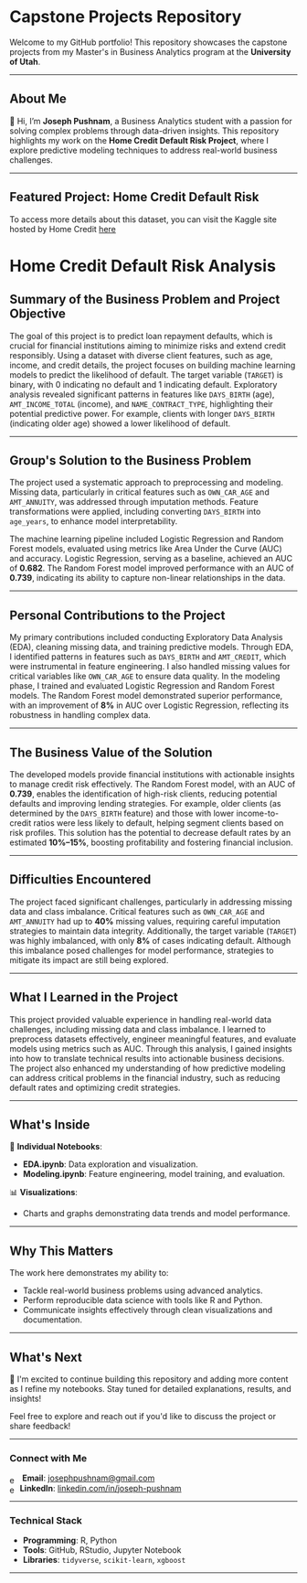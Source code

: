 # Capstone Projects Repository  
Welcome to my GitHub portfolio! This repository showcases the capstone projects from my Master's in Business Analytics program at the **University of Utah**.  

---

## About Me  
👋 Hi, I’m **Joseph Pushnam**, a Business Analytics student with a passion for solving complex problems through data-driven insights. This repository highlights my work on the **Home Credit Default Risk Project**, where I explore predictive modeling techniques to address real-world business challenges.  

---

## Featured Project: **Home Credit Default Risk**  

To access more details about this dataset, you can visit the Kaggle site hosted by Home Credit [here](https://www.kaggle.com/competitions/home-credit-default-risk/data)

# Home Credit Default Risk Analysis

## Summary of the Business Problem and Project Objective
The goal of this project is to predict loan repayment defaults, which is crucial for financial institutions aiming to minimize risks and extend credit responsibly. Using a dataset with diverse client features, such as age, income, and credit details, the project focuses on building machine learning models to predict the likelihood of default. The target variable (`TARGET`) is binary, with 0 indicating no default and 1 indicating default. Exploratory analysis revealed significant patterns in features like `DAYS_BIRTH` (age), `AMT_INCOME_TOTAL` (income), and `NAME_CONTRACT_TYPE`, highlighting their potential predictive power. For example, clients with longer `DAYS_BIRTH` (indicating older age) showed a lower likelihood of default.

---

## Group's Solution to the Business Problem
The project used a systematic approach to preprocessing and modeling. Missing data, particularly in critical features such as `OWN_CAR_AGE` and `AMT_ANNUITY`, was addressed through imputation methods. Feature transformations were applied, including converting `DAYS_BIRTH` into `age_years`, to enhance model interpretability.

The machine learning pipeline included Logistic Regression and Random Forest models, evaluated using metrics like Area Under the Curve (AUC) and accuracy. Logistic Regression, serving as a baseline, achieved an AUC of **0.682**. The Random Forest model improved performance with an AUC of **0.739**, indicating its ability to capture non-linear relationships in the data.

---

## Personal Contributions to the Project
My primary contributions included conducting Exploratory Data Analysis (EDA), cleaning missing data, and training predictive models. Through EDA, I identified patterns in features such as `DAYS_BIRTH` and `AMT_CREDIT`, which were instrumental in feature engineering. I also handled missing values for critical variables like `OWN_CAR_AGE` to ensure data quality. In the modeling phase, I trained and evaluated Logistic Regression and Random Forest models. The Random Forest model demonstrated superior performance, with an improvement of **8%** in AUC over Logistic Regression, reflecting its robustness in handling complex data.

---

## The Business Value of the Solution
The developed models provide financial institutions with actionable insights to manage credit risk effectively. The Random Forest model, with an AUC of **0.739**, enables the identification of high-risk clients, reducing potential defaults and improving lending strategies. For example, older clients (as determined by the `DAYS_BIRTH` feature) and those with lower income-to-credit ratios were less likely to default, helping segment clients based on risk profiles. This solution has the potential to decrease default rates by an estimated **10%–15%**, boosting profitability and fostering financial inclusion.

---

## Difficulties Encountered
The project faced significant challenges, particularly in addressing missing data and class imbalance. Critical features such as `OWN_CAR_AGE` and `AMT_ANNUITY` had up to **40%** missing values, requiring careful imputation strategies to maintain data integrity. Additionally, the target variable (`TARGET`) was highly imbalanced, with only **8%** of cases indicating default. Although this imbalance posed challenges for model performance, strategies to mitigate its impact are still being explored.

---

## What I Learned in the Project
This project provided valuable experience in handling real-world data challenges, including missing data and class imbalance. I learned to preprocess datasets effectively, engineer meaningful features, and evaluate models using metrics such as AUC. Through this analysis, I gained insights into how to translate technical results into actionable business decisions. The project also enhanced my understanding of how predictive modeling can address critical problems in the financial industry, such as reducing default rates and optimizing credit strategies.


---

## What's Inside  
📂 **Individual Notebooks**:  
- **EDA.ipynb**: Data exploration and visualization.  
- **Modeling.ipynb**: Feature engineering, model training, and evaluation.  

📊 **Visualizations**:  
- Charts and graphs demonstrating data trends and model performance.  

---

## Why This Matters  
The work here demonstrates my ability to:
- Tackle real-world business problems using advanced analytics.  
- Perform reproducible data science with tools like R and Python.  
- Communicate insights effectively through clean visualizations and documentation.  

---

## What's Next  
🚀 I'm excited to continue building this repository and adding more content as I refine my notebooks. Stay tuned for detailed explanations, results, and insights!  

Feel free to explore and reach out if you'd like to discuss the project or share feedback!  

---

### Connect with Me  

<img src="https://github.com/user-attachments/assets/f93c176e-6343-4059-b163-708f9e07c329" alt="emoji" style="width: 1.3em; height: 1em; vertical-align: middle;"> **Email**: [josephpushnam@gmail.com](mailto:josephpushnam@gmail.com)  
<img src="https://github.com/user-attachments/assets/5faf05be-d861-4325-852d-608701e5e025" alt="emoji" style="width: 1em; height: 1em; vertical-align: middle;"> **LinkedIn**: [linkedin.com/in/joseph-pushnam](https://linkedin.com/in/joseph-pushnam)  



---

### Technical Stack  
- **Programming**: R, Python  
- **Tools**: GitHub, RStudio, Jupyter Notebook  
- **Libraries**: `tidyverse`, `scikit-learn`, `xgboost`  

---
